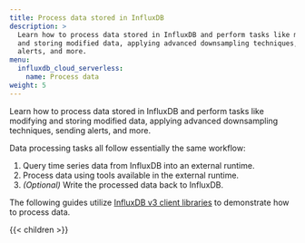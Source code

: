 ```yaml
---
title: Process data stored in InfluxDB
description: >
  Learn how to process data stored in InfluxDB and perform tasks like modifying
  and storing modified data, applying advanced downsampling techniques, sending
  alerts, and more.
menu:
  influxdb_cloud_serverless:
    name: Process data
weight: 5
---
```


Learn how to process data stored in InfluxDB and perform tasks like modifying
and storing modified data, applying advanced downsampling techniques, sending
alerts, and more.

Data processing tasks all follow essentially the same workflow:

1.  Query time series data from InfluxDB into an external runtime.
2.  Process data using tools available in the external runtime.
3.  _(Optional)_ Write the processed data back to InfluxDB.

The following guides utilize [InfluxDB v3 client libraries](/influxdb/cloud-serverless/reference/client-libraries/v3/)
to demonstrate how to process data.

{{< children >}}
